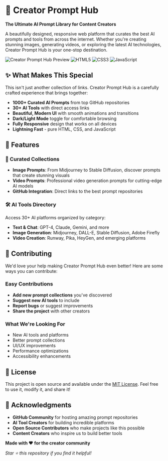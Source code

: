 # 🎨 Creator Prompt Hub

**The Ultimate AI Prompt Library for Content Creators**

A beautifully designed, responsive web platform that curates the best AI prompts and tools from across the internet. Whether you're creating stunning images, generating videos, or exploring the latest AI technologies, Creator Prompt Hub is your one-stop destination.

![Creator Prompt Hub Preview](https://img.shields.io/badge/Status-Live-brightgreen) ![HTML5](https://img.shields.io/badge/HTML5-E34F26?logo=html5&logoColor=white) ![CSS3](https://img.shields.io/badge/CSS3-1572B6?logo=css3&logoColor=white) ![JavaScript](https://img.shields.io/badge/JavaScript-F7DF1E?logo=javascript&logoColor=black)

## ✨ What Makes This Special

This isn't just another collection of links. Creator Prompt Hub is a carefully crafted experience that brings together:

- **1000+ Curated AI Prompts** from top GitHub repositories
- **30+ AI Tools** with direct access links
- **Beautiful, Modern UI** with smooth animations and transitions
- **Dark/Light Mode** toggle for comfortable browsing
- **Fully Responsive** design that works on all devices
- **Lightning Fast** - pure HTML, CSS, and JavaScript

## 🚀 Features

### 🎯 Curated Collections
- **Image Prompts**: From Midjourney to Stable Diffusion, discover prompts that create stunning visuals
- **Video Prompts**: Professional video generation prompts for cutting-edge AI models
- **GitHub Integration**: Direct links to the best prompt repositories

### 🛠️ AI Tools Directory
Access 30+ AI platforms organized by category:
- **Text & Chat**: GPT-4, Claude, Gemini, and more
- **Image Generation**: Midjourney, DALL-E, Stable Diffusion, Adobe Firefly
- **Video Creation**: Runway, Pika, HeyGen, and emerging platforms

## 🤝 Contributing

We'd love your help making Creator Prompt Hub even better! Here are some ways you can contribute:

### Easy Contributions
- **Add new prompt collections** you've discovered
- **Suggest new AI tools** to include
- **Report bugs** or suggest improvements
- **Share the project** with other creators

### What We're Looking For
- New AI tools and platforms
- Better prompt collections
- UI/UX improvements
- Performance optimizations
- Accessibility enhancements

## 📄 License

This project is open source and available under the [MIT License](LICENSE). Feel free to use it, modify it, and share it!

## 🙏 Acknowledgments

- **GitHub Community** for hosting amazing prompt repositories
- **AI Tool Creators** for building incredible platforms
- **Open Source Contributors** who make projects like this possible
- **Content Creators** who inspire us to build better tools


**Made with ❤️ for the creator community**

*Star ⭐ this repository if you find it helpful!*
